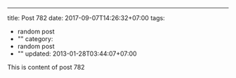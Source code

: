 ---
title: Post 782
date: 2017-09-07T14:26:32+07:00
tags:
  - random post
  - ""
category:
  - random post
  - ""
updated: 2013-01-28T03:44:07+07:00

This is content of post 782